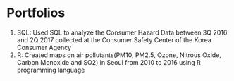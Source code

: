 # Portfolios

1. SQL: Used SQL to analyze the Consumer Hazard Data between 3Q 2016 and 2Q 2017 collected at the Consumer Safety Center of the Korea Consumer Agency
2. R: Created maps on air pollutants(PM10, PM2.5, Ozone, Nitrous Oxide, Carbon Monoxide and SO2) in Seoul from 2010 to 2016 using R programming language
